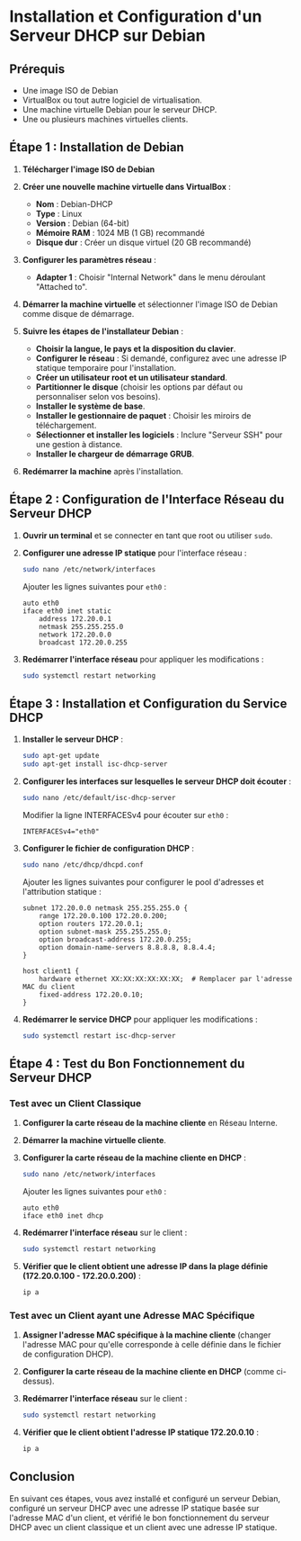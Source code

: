 # Installation et Configuration d'un Serveur DHCP sur Debian

## Prérequis
- Une image ISO de Debian 
- VirtualBox ou tout autre logiciel de virtualisation.
- Une machine virtuelle Debian pour le serveur DHCP.
- Une ou plusieurs machines virtuelles clients.

## Étape 1 : Installation de Debian

1. **Télécharger l'image ISO de Debian** 

2. **Créer une nouvelle machine virtuelle dans VirtualBox** :
    - **Nom** : Debian-DHCP
    - **Type** : Linux
    - **Version** : Debian (64-bit)
    - **Mémoire RAM** : 1024 MB (1 GB) recommandé
    - **Disque dur** : Créer un disque virtuel (20 GB recommandé)

3. **Configurer les paramètres réseau** :
    - **Adapter 1** : Choisir "Internal Network" dans le menu déroulant "Attached to".

4. **Démarrer la machine virtuelle** et sélectionner l'image ISO de Debian comme disque de démarrage.

5. **Suivre les étapes de l'installateur Debian** :
    - **Choisir la langue, le pays et la disposition du clavier**.
    - **Configurer le réseau** : Si demandé, configurez avec une adresse IP statique temporaire pour l'installation.
    - **Créer un utilisateur root et un utilisateur standard**.
    - **Partitionner le disque** (choisir les options par défaut ou personnaliser selon vos besoins).
    - **Installer le système de base**.
    - **Installer le gestionnaire de paquet** : Choisir les miroirs de téléchargement.
    - **Sélectionner et installer les logiciels** : Inclure "Serveur SSH" pour une gestion à distance.
    - **Installer le chargeur de démarrage GRUB**.

6. **Redémarrer la machine** après l'installation.

## Étape 2 : Configuration de l'Interface Réseau du Serveur DHCP

1. **Ouvrir un terminal** et se connecter en tant que root ou utiliser `sudo`.

2. **Configurer une adresse IP statique** pour l'interface réseau :
    ```bash
    sudo nano /etc/network/interfaces
    ```
    Ajouter les lignes suivantes pour `eth0` :
    ```plaintext
    auto eth0
    iface eth0 inet static
        address 172.20.0.1
        netmask 255.255.255.0
        network 172.20.0.0
        broadcast 172.20.0.255
    ```

3. **Redémarrer l'interface réseau** pour appliquer les modifications :
    ```bash
    sudo systemctl restart networking
    ```

## Étape 3 : Installation et Configuration du Service DHCP

1. **Installer le serveur DHCP** :
    ```bash
    sudo apt-get update
    sudo apt-get install isc-dhcp-server
    ```

2. **Configurer les interfaces sur lesquelles le serveur DHCP doit écouter** :
    ```bash
    sudo nano /etc/default/isc-dhcp-server
    ```
    Modifier la ligne INTERFACESv4 pour écouter sur `eth0` :
    ```plaintext
    INTERFACESv4="eth0"
    ```

3. **Configurer le fichier de configuration DHCP** :
    ```bash
    sudo nano /etc/dhcp/dhcpd.conf
    ```
    Ajouter les lignes suivantes pour configurer le pool d'adresses et l'attribution statique :
    ```plaintext
    subnet 172.20.0.0 netmask 255.255.255.0 {
        range 172.20.0.100 172.20.0.200;
        option routers 172.20.0.1;
        option subnet-mask 255.255.255.0;
        option broadcast-address 172.20.0.255;
        option domain-name-servers 8.8.8.8, 8.8.4.4;
    }

    host client1 {
        hardware ethernet XX:XX:XX:XX:XX:XX;  # Remplacer par l'adresse MAC du client
        fixed-address 172.20.0.10;
    }
    ```

4. **Redémarrer le service DHCP** pour appliquer les modifications :
    ```bash
    sudo systemctl restart isc-dhcp-server
    ```

## Étape 4 : Test du Bon Fonctionnement du Serveur DHCP

### Test avec un Client Classique

1. **Configurer la carte réseau de la machine cliente** en Réseau Interne.

2. **Démarrer la machine virtuelle cliente**.

3. **Configurer la carte réseau de la machine cliente en DHCP** :
    ```bash
    sudo nano /etc/network/interfaces
    ```
    Ajouter les lignes suivantes pour `eth0` :
    ```plaintext
    auto eth0
    iface eth0 inet dhcp
    ```

4. **Redémarrer l'interface réseau** sur le client :
    ```bash
    sudo systemctl restart networking
    ```

5. **Vérifier que le client obtient une adresse IP dans la plage définie (172.20.0.100 - 172.20.0.200)** :
    ```bash
    ip a
    ```

### Test avec un Client ayant une Adresse MAC Spécifique

1. **Assigner l'adresse MAC spécifique à la machine cliente** (changer l'adresse MAC pour qu'elle corresponde à celle définie dans le fichier de configuration DHCP).

2. **Configurer la carte réseau de la machine cliente en DHCP** (comme ci-dessus).

3. **Redémarrer l'interface réseau** sur le client :
    ```bash
    sudo systemctl restart networking
    ```

4. **Vérifier que le client obtient l'adresse IP statique 172.20.0.10** :
    ```bash
    ip a
    ```

## Conclusion

En suivant ces étapes, vous avez installé et configuré un serveur Debian, configuré un serveur DHCP avec une adresse IP statique basée sur l'adresse MAC d'un client, et vérifié le bon fonctionnement du serveur DHCP avec un client classique et un client avec une adresse IP statique.





